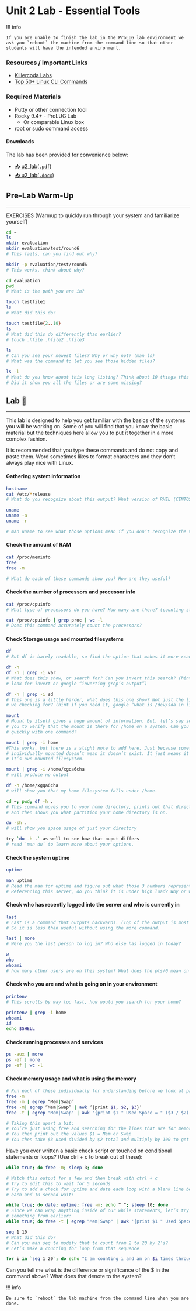 # Unit 2 Lab - Essential Tools

!!! info

    If you are unable to finish the lab in the ProLUG lab environment we ask you `reboot` the machine from the command line so that other students will have the intended environment.

### Resources / Important Links

- [Killercoda Labs](https://killercoda.com/learn)
- [Top 50+ Linux CLI Commands](https://www.digitalocean.com/community/tutorials/linux-commands)

### Required Materials

- Putty or other connection tool
- Rocky 9.4+ - ProLUG Lab
    - Or comparable Linux box
- root or sudo command access

#### Downloads

The lab has been provided for convenience below:

- <a href="../../assets/lac/downloads/u2/u2_lab.pdf" target="_blank" download>📥 u2_lab(`.pdf`)</a>
- <a href="../../assets/lac/downloads/u2/u2_lab.docx" target="_blank" download>📥 u2_lab(`.docx`)</a>

## Pre-Lab Warm-Up

---

EXERCISES (Warmup to quickly run through your system and familiarize yourself)

```bash linenums="1"
cd ~
ls
mkdir evaluation
mkdir evaluation/test/round6
# This fails, can you find out why?

mkdir -p evaluation/test/round6
# This works, think about why?

cd evaluation
pwd
# What is the path you are in?

touch testfile1
ls
# What did this do?

touch testfile{2..10}
ls
# What did this do differently than earlier?
# touch .hfile .hfile2 .hfile3

ls
# Can you see your newest files? Why or why not? (man ls)
# What was the command to let you see those hidden files?

ls -l
# What do you know about this long listing? Think about 10 things this can show you.
# Did it show you all the files or are some missing?
```

## Lab 🧪

---

This lab is designed to help you get familiar with the basics of the systems you will be working on. Some of you will find that you know the basic material but the techniques here allow you to put it together in a more complex fashion.

It is recommended that you type these commands and do not copy and paste them. Word sometimes likes to format characters and they don’t always play nice with Linux.

#### Gathering system information

```bash linenums="1"
hostname
cat /etc/*release
# What do you recognize about this output? What version of RHEL (CENTOS) are we on?

uname
uname -a
uname -r

# man uname to see what those options mean if you don’t recognize the values
```

#### Check the amount of RAM

```bash linenums="1"
cat /proc/meminfo
free
free -m

# What do each of these commands show you? How are they useful?
```

#### Check the number of processors and processor info

```bash linenums="1"
cat /proc/cpuinfo
# What type of processors do you have? How many are there? (counting starts at 0)

cat /proc/cpuinfo | grep proc | wc -l
# Does this command accurately count the processors?
```

#### Check Storage usage and mounted filesystems

```bash linenums="1"
df
# But df is barely readable, so find the option that makes it more readable `man df`

df -h
df -h | grep -i var
# What does this show, or search for? Can you invert this search? (hint `man grep`
# look for invert or google “inverting grep’s output”)

df -h | grep -i sd
# This one is a little harder, what does this one show? Not just the line, what are
# we checking for? (hint if you need it, google “what is /dev/sda in linux”)

mount
# Mount by itself gives a huge amount of information. But, let’s say someone is asking
# you to verify that the mount is there for /home on a system. Can you check that
# quickly with one command?

mount | grep -i home
#This works, but there is a slight note to add here. Just because something isn’t
# individually mounted doesn’t mean it doesn’t exist. It just means it’s not part of
# it’s own mounted filesystem.

mount | grep -i /home/xgqa6cha
# will produce no output

df -h /home/xgqa6cha
# will show you that my home filesystem falls under /home.

cd ~; pwd; df -h .
# This command moves you to your home directory, prints out that directory,
# and then shows you what partition your home directory is on.

du -sh .
# will show you space usage of just your directory

try `du -h .` as well to see how that ouput differs
# read `man du` to learn more about your options.
```

#### Check the system uptime

```bash linenums="1"
uptime

man uptime
# Read the man for uptime and figure out what those 3 numbers represent.
# Referencing this server, do you think it is under high load? Why or why not?
```

#### Check who has recently logged into the server and who is currently in

```bash linenums="1"
last
# Last is a command that outputs backwards. (Top of the output is most recent).
# So it is less than useful without using the more command.

last | more
# Were you the last person to log in? Who else has logged in today?

w
who
whoami
# how many other users are on this system? What does the pts/0 mean on google?
```

#### Check who you are and what is going on in your environment

```bash linenums="1"
printenv
# This scrolls by way too fast, how would you search for your home?

printenv | grep -i home
whoami
id
echo $SHELL
```

#### Check running processes and services

```bash linenums="1"
ps -aux | more
ps -ef | more
ps -ef | wc -l
```

#### Check memory usage and what is using the memory

```bash linenums="1"
# Run each of these individually for understanding before we look at part b.
free -m
free -m | egrep “Mem|Swap”
free -m| egrep “Mem|Swap” | awk ‘{print $1, $2, $3}’
free -t | egrep "Mem|Swap" | awk '{print $1 " Used Space = " ($3 / $2) * 100"%"}'

# Taking this apart a bit:
# You’re just using free and searching for the lines that are for memory and swap
# You then print out the values $1 = Mem or Swap
# You then take $3 used divided by $2 total and multiply by 100 to get the percentage
```

Have you ever written a basic check script or touched on conditional statements or loops? (Use ctrl + c to break out of these):

```bash linenums="1"
while true; do free -m; sleep 3; done

# Watch this output for a few and then break with ctrl + c
# Try to edit this to wait for 5 seconds
# Try to add a check for uptime and date each loop with a blank line between
# each and 10 second wait:

while true; do date; uptime; free -m; echo “ “; sleep 10; done
# Since we can wrap anything inside of our while statements, let’s try adding
# something from earlier:
while true; do free -t | egrep "Mem|Swap" | awk '{print $1 " Used Space = " ($3 / $2) * 100"%"}'; sleep 3; done
```

```bash linenums="1"
seq 1 10
# What did this do?
# Can you man seq to modify that to count from 2 to 20 by 2’s?
# Let’s make a counting for loop from that sequence

for i in `seq 1 20`; do echo "I am counting i and am on $i times through the loop"; done
```

Can you tell me what is the difference or significance of the $ in the command above? What does that denote to the system?

!!! info

    Be sure to `reboot` the lab machine from the command line when you are done.
